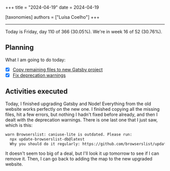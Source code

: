 +++
title = "2024-04-19"
date = 2024-04-19

[taxonomies]
authors = ["Luísa Coelho"]
+++

---

Today is Friday, day 110 of 366 (30.05%). We're in week 16 of 52 (30.76%).

## Planning

What I am going to do today:

- [x] [Copy remaining files to new Gatsby project](https://github.com/OmnicodeSolutions/website/issues/131)
- [x] [Fix deprecation warnings](https://github.com/OmnicodeSolutions/website/issues/131)

## Activities executed

Today, I finished upgrading Gatsby and Node! Everything from the old website works perfectly on the new one. I finished copying all the missing files, hit a few errors, but nothing I hadn't fixed before already, and then I dealt with the deprecation warnings. There is one last one that I just saw, which is this:

```bash
warn Browserslist: caniuse-lite is outdated. Please run:
  npx update-browserslist-db@latest
  Why you should do it regularly: https://github.com/browserslist/update-db#readme
```

It doesn't seem too big of a deal, but I'll look it up tomorrow to see if I can remove it. Then, I can go back to adding the map to the new upgraded website.
